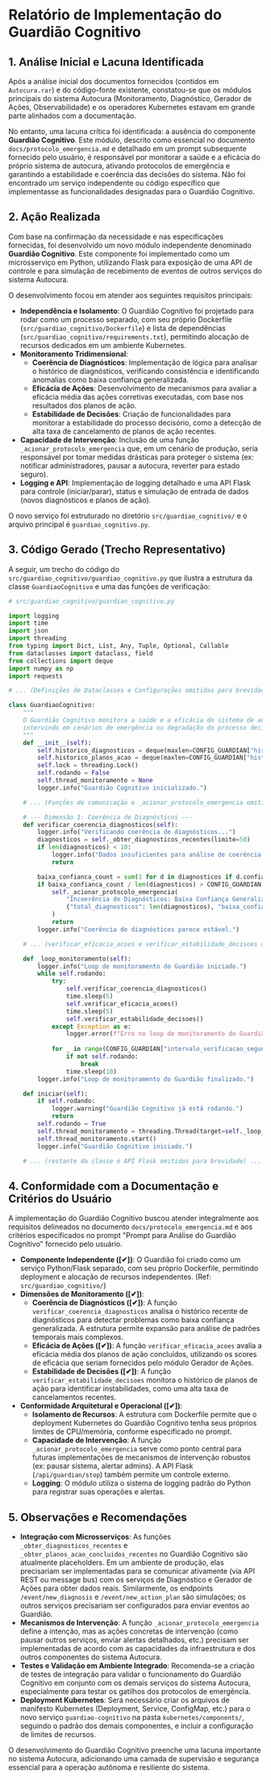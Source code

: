 # Relatório de Implementação do Guardião Cognitivo

## 1. Análise Inicial e Lacuna Identificada

Após a análise inicial dos documentos fornecidos (contidos em `Autocura.rar`) e do código-fonte existente, constatou-se que os módulos principais do sistema Autocura (Monitoramento, Diagnóstico, Gerador de Ações, Observabilidade) e os operadores Kubernetes estavam em grande parte alinhados com a documentação. 

No entanto, uma lacuna crítica foi identificada: a ausência do componente **Guardião Cognitivo**. Este módulo, descrito como essencial no documento `docs/protocolo_emergencia.md` e detalhado em um prompt subsequente fornecido pelo usuário, é responsável por monitorar a saúde e a eficácia do próprio sistema de autocura, ativando protocolos de emergência e garantindo a estabilidade e coerência das decisões do sistema. Não foi encontrado um serviço independente ou código específico que implementasse as funcionalidades designadas para o Guardião Cognitivo.

## 2. Ação Realizada

Com base na confirmação da necessidade e nas especificações fornecidas, foi desenvolvido um novo módulo independente denominado **Guardião Cognitivo**. Este componente foi implementado como um microsserviço em Python, utilizando Flask para exposição de uma API de controle e para simulação de recebimento de eventos de outros serviços do sistema Autocura.

O desenvolvimento focou em atender aos seguintes requisitos principais:

*   **Independência e Isolamento**: O Guardião Cognitivo foi projetado para rodar como um processo separado, com seu próprio Dockerfile (`src/guardiao_cognitivo/Dockerfile`) e lista de dependências (`src/guardiao_cognitivo/requirements.txt`), permitindo alocação de recursos dedicados em um ambiente Kubernetes.
*   **Monitoramento Tridimensional**:
    *   **Coerência de Diagnósticos**: Implementação de lógica para analisar o histórico de diagnósticos, verificando consistência e identificando anomalias como baixa confiança generalizada.
    *   **Eficácia de Ações**: Desenvolvimento de mecanismos para avaliar a eficácia média das ações corretivas executadas, com base nos resultados dos planos de ação.
    *   **Estabilidade de Decisões**: Criação de funcionalidades para monitorar a estabilidade do processo decisório, como a detecção de alta taxa de cancelamento de planos de ação recentes.
*   **Capacidade de Intervenção**: Inclusão de uma função `_acionar_protocolo_emergencia` que, em um cenário de produção, seria responsável por tomar medidas drásticas para proteger o sistema (ex: notificar administradores, pausar a autocura, reverter para estado seguro).
*   **Logging e API**: Implementação de logging detalhado e uma API Flask para controle (iniciar/parar), status e simulação de entrada de dados (novos diagnósticos e planos de ação).

O novo serviço foi estruturado no diretório `src/guardiao_cognitivo/` e o arquivo principal é `guardiao_cognitivo.py`.

## 3. Código Gerado (Trecho Representativo)

A seguir, um trecho do código do `src/guardiao_cognitivo/guardiao_cognitivo.py` que ilustra a estrutura da classe `GuardiaoCognitivo` e uma das funções de verificação:

```python
# src/guardiao_cognitivo/guardiao_cognitivo.py

import logging
import time
import json
import threading
from typing import Dict, List, Any, Tuple, Optional, Callable
from dataclasses import dataclass, field
from collections import deque
import numpy as np
import requests

# ... (Definições de Dataclasses e Configurações omitidas para brevidade) ...

class GuardiaoCognitivo:
    """
    O Guardião Cognitivo monitora a saúde e a eficácia do sistema de autocura,
    intervindo em cenários de emergência ou degradação do processo decisório.
    """
    def __init__(self):
        self.historico_diagnosticos = deque(maxlen=CONFIG_GUARDIAN["historico_diagnosticos_max_tamanho"])
        self.historico_planos_acao = deque(maxlen=CONFIG_GUARDIAN["historico_planos_acao_max_tamanho"])
        self.lock = threading.Lock()
        self.rodando = False
        self.thread_monitoramento = None
        logger.info("Guardião Cognitivo inicializado.")

    # ... (Funções de comunicação e _acionar_protocolo_emergencia omitidas) ...

    # --- Dimensão 1: Coerência de Diagnósticos ---
    def verificar_coerencia_diagnosticos(self):
        logger.info("Verificando coerência de diagnósticos...")
        diagnosticos = self._obter_diagnosticos_recentes(limite=50)
        if len(diagnosticos) < 10:
            logger.info("Dados insuficientes para análise de coerência de diagnósticos.")
            return

        baixa_confianca_count = sum(1 for d in diagnosticos if d.confianca_geral < 0.5)
        if baixa_confianca_count / len(diagnosticos) > CONFIG_GUARDIAN["limiar_incoerencia_diagnostico"]:
            self._acionar_protocolo_emergencia(
                "Incoerência de Diagnósticos: Baixa Confiança Generalizada",
                {"total_diagnosticos": len(diagnosticos), "baixa_confianca_count": baixa_confianca_count}
            )
            return
        logger.info("Coerência de diagnósticos parece estável.")

    # ... (verificar_eficacia_acoes e verificar_estabilidade_decisoes omitidas) ...

    def _loop_monitoramento(self):
        logger.info("Loop de monitoramento do Guardião iniciado.")
        while self.rodando:
            try:
                self.verificar_coerencia_diagnosticos()
                time.sleep(5)
                self.verificar_eficacia_acoes()
                time.sleep(5)
                self.verificar_estabilidade_decisoes()
            except Exception as e:
                logger.error(f"Erro no loop de monitoramento do Guardião: {e}", exc_info=True)
            
            for _ in range(CONFIG_GUARDIAN["intervalo_verificacao_segundos"] // 10):
                if not self.rodando:
                    break
                time.sleep(10)
        logger.info("Loop de monitoramento do Guardião finalizado.")

    def iniciar(self):
        if self.rodando:
            logger.warning("Guardião Cognitivo já está rodando.")
            return
        self.rodando = True
        self.thread_monitoramento = threading.Thread(target=self._loop_monitoramento, daemon=True)
        self.thread_monitoramento.start()
        logger.info("Guardião Cognitivo iniciado.")

    # ... (restante da classe e API Flask omitidos para brevidade) ...
```

## 4. Conformidade com a Documentação e Critérios do Usuário

A implementação do Guardião Cognitivo buscou atender integralmente aos requisitos delineados no documento `docs/protocolo_emergencia.md` e aos critérios especificados no prompt "Prompt para Análise do Guardião Cognitivo" fornecido pelo usuário.

*   **Componente Independente ([✔])**: O Guardião foi criado como um serviço Python/Flask separado, com seu próprio Dockerfile, permitindo deployment e alocação de recursos independentes. (Ref: `src/guardiao_cognitivo/`)
*   **Dimensões de Monitoramento ([✔])**:
    *   **Coerência de Diagnósticos ([✔])**: A função `verificar_coerencia_diagnosticos` analisa o histórico recente de diagnósticos para detectar problemas como baixa confiança generalizada. A estrutura permite expansão para análise de padrões temporais mais complexos.
    *   **Eficácia de Ações ([✔])**: A função `verificar_eficacia_acoes` avalia a eficácia média dos planos de ação concluídos, utilizando os scores de eficácia que seriam fornecidos pelo módulo Gerador de Ações.
    *   **Estabilidade de Decisões ([✔])**: A função `verificar_estabilidade_decisoes` monitora o histórico de planos de ação para identificar instabilidades, como uma alta taxa de cancelamentos recentes.
*   **Conformidade Arquitetural e Operacional ([✔])**:
    *   **Isolamento de Recursos**: A estrutura com Dockerfile permite que o deployment Kubernetes do Guardião Cognitivo tenha seus próprios limites de CPU/memória, conforme especificado no prompt.
    *   **Capacidade de Intervenção**: A função `_acionar_protocolo_emergencia` serve como ponto central para futuras implementações de mecanismos de intervenção robustos (ex: pausar sistema, alertar admins). A API Flask (`/api/guardian/stop`) também permite um controle externo.
    *   **Logging**: O módulo utiliza o sistema de logging padrão do Python para registrar suas operações e alertas.

## 5. Observações e Recomendações

*   **Integração com Microsserviços**: As funções `_obter_diagnosticos_recentes` e `_obter_planos_acao_concluidos_recentes` no Guardião Cognitivo são atualmente placeholders. Em um ambiente de produção, elas precisariam ser implementadas para se comunicar ativamente (via API REST ou message bus) com os serviços de Diagnóstico e Gerador de Ações para obter dados reais. Similarmente, os endpoints `/event/new_diagnosis` e `/event/new_action_plan` são simulações; os outros serviços precisariam ser configurados para enviar eventos ao Guardião.
*   **Mecanismos de Intervenção**: A função `_acionar_protocolo_emergencia` define a intenção, mas as ações concretas de intervenção (como pausar outros serviços, enviar alertas detalhados, etc.) precisam ser implementadas de acordo com as capacidades da infraestrutura e dos outros componentes do sistema Autocura.
*   **Testes e Validação em Ambiente Integrado**: Recomenda-se a criação de testes de integração para validar o funcionamento do Guardião Cognitivo em conjunto com os demais serviços do sistema Autocura, especialmente para testar os gatilhos dos protocolos de emergência.
*   **Deployment Kubernetes**: Será necessário criar os arquivos de manifesto Kubernetes (Deployment, Service, ConfigMap, etc.) para o novo serviço `guardiao-cognitivo` na pasta `kubernetes/components/`, seguindo o padrão dos demais componentes, e incluir a configuração de limites de recursos.

O desenvolvimento do Guardião Cognitivo preenche uma lacuna importante no sistema Autocura, adicionando uma camada de supervisão e segurança essencial para a operação autônoma e resiliente do sistema.

